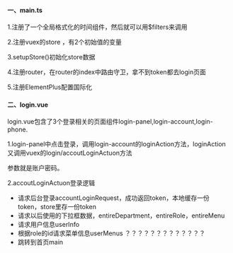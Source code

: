 #### 一、main.ts

1.注册了一个全局格式化的时间组件，然后就可以用$filters来调用

2.注册vuex的store ，有2个初始值的变量

3.setupStore()初始化store数据

4.注册router，在router的index中路由守卫，拿不到token都去login页面

5.注册ElementPlus配置国际化



#### 二、login.vue

login.vue包含了3个登录相关的页面组件login-panel,login-account,login-phone.

1.login-panel中点击登录，调用login-account的loginAction方法，loginAction又调用vuex的login/accoutLoginActuon方法

参数就是账户密码。

2.accoutLoginActuon登录逻辑

- 请求后台登录accountLoginRequest，成功返回token，本地缓存一份token，store里存一份token
- 请求以后使用的下拉框数据，entireDepartment，entireRole，entireMenu
- 请求用户信息userInfo
- 根据role的id请求菜单信息userMenus     ？？？？？？？？？？？？？
- 跳转到首页main











